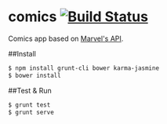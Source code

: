 comics [![Build Status](https://travis-ci.org/dbtek/comics.svg?branch=master)](https://travis-ci.org/dbtek/comics)
======

Comics app based on [Marvel's API](https://developer.marvel.com).

##Install

```bash
$ npm install grunt-cli bower karma-jasmine
$ bower install
```

##Test & Run

```bash
$ grunt test
$ grunt serve
```
